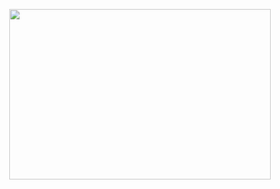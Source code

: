 <p align="center">
  <img width="460" height="300" src="https://user-images.githubusercontent.com/69470263/102721704-2f284d80-4305-11eb-871d-51c417749b9f.png">
</p>



